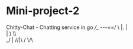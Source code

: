# Mini-project-2
Chitty-Chat - Chatting service in go
      _/\__
---==/     \\
     |.    \|\
     |  )   \\\            
     \_/ |  //|\\
	/   \\\/\\

